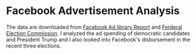 # Facebook Advertisement Analysis

The data are downloaded from [Facebook Ad library Report](https://www.facebook.com/ads/library/report/?source=archive-landing-page&country=US) and [Ferderal Election Commission](https://www.fec.gov/data/). I analyzed the ad spending of democratic candidates and President Trump and I also looked into Facebook's disbursement in the recent three elections.
